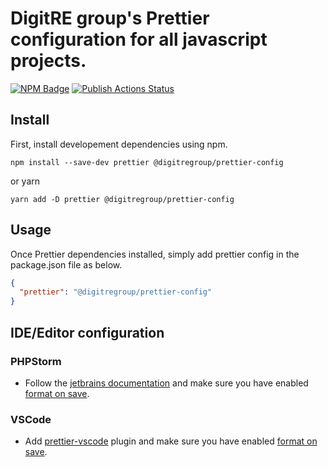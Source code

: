 # DigitRE group's Prettier configuration for all javascript projects.

[![NPM Badge](https://img.shields.io/npm/v/@digitregroup/prettier-config.svg)](https://www.npmjs.com/package/@digitregroup/prettier-config)
[![Publish Actions Status](https://github.com/digitregroup/prettier-config/workflows/Publish/badge.svg)](https://github.com/digitregroupe/prettier-config/actions)

## Install

First, install developement dependencies using npm.

```shell
npm install --save-dev prettier @digitregroup/prettier-config
```
or yarn
```shell
yarn add -D prettier @digitregroup/prettier-config
```


## Usage

Once Prettier dependencies installed, simply add prettier config in the package.json file as below.

```json
{
  "prettier": "@digitregroup/prettier-config"
}
```


## IDE/Editor configuration

### PHPStorm

- Follow the [jetbrains documentation](https://www.jetbrains.com/help/phpstorm/prettier.html) and make sure you have enabled [format on save](https://www.jetbrains.com/help/phpstorm/prettier.html#ws_prettier_run_automatically_in_current_project).


### VSCode

- Add [prettier-vscode](https://github.com/prettier/prettier-vscode) plugin and make sure you have enabled [format on save](https://github.com/prettier/prettier-vscode#format-on-save).